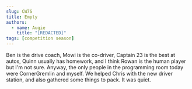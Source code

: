 ```yaml
---
slug: CW7S
title: Empty
authors:
  - name: Augie
    title: "[REDACTED]"
tags: [competition season]
---
```


Ben is the drive coach, Mowi is the co-driver, Captain 23 is the best at autos, Quinn usually has homework, and I think Rowan is the human player but I'm not sure. Anyway, the only people in the programming room today were CornerGremlin and myself. We helped Chris with the new driver station, and also gathered some things to pack. It was quiet. 